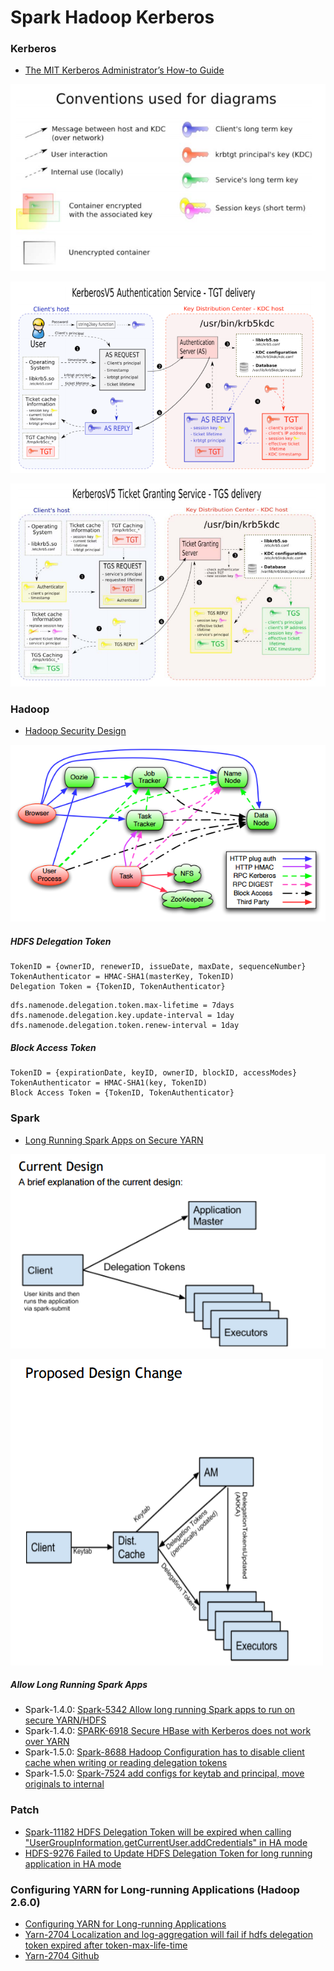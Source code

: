 # Spark Hadoop Kerberos

### Kerberos
- [The MIT Kerberos Administrator’s How-to Guide](http://www.kerberos.org/software/adminkerberos.pdf)

![](/images/kerberos/kerberos1.PNG)

![](/images/kerberos/kerberos2.PNG)

![](/images/kerberos/kerberos3.PNG)

### Hadoop
- [Hadoop Security Design](http://www.valleytalk.org/wp-content/uploads/2013/03/hadoop-security-design.pdf)

![](/images/kerberos/hadoop.PNG)

##### HDFS Delegation Token
```
TokenID = {ownerID, renewerID, issueDate, maxDate, sequenceNumber}
TokenAuthenticator = HMAC-SHA1(masterKey, TokenID)
Delegation Token = {TokenID, TokenAuthenticator}
```
```
dfs.namenode.delegation.token.max-lifetime = 7days
dfs.namenode.delegation.key.update-interval = 1day
dfs.namenode.delegation.token.renew-interval = 1day
```

##### Block Access Token
```
TokenID = {expirationDate, keyID, ownerID, blockID, accessModes}
TokenAuthenticator = HMAC-SHA1(key, TokenID)
Block Access Token = {TokenID, TokenAuthenticator}
```

### Spark
- [Long Running Spark Apps on Secure YARN](https://issues.apache.org/jira/secure/attachment/12693526/SparkYARN.pdf)

![](/images/kerberos/spark1.PNG)

![](/images/kerberos/spark2.PNG)

##### Allow Long Running Spark Apps
- Spark-1.4.0: [Spark-5342 Allow long running Spark apps to run on secure YARN/HDFS](https://issues.apache.org/jira/browse/SPARK-5342)
- Spark-1.4.0: [SPARK-6918 Secure HBase with Kerberos does not work over YARN](https://issues.apache.org/jira/browse/SPARK-6918)
- Spark-1.5.0: [Spark-8688 Hadoop Configuration has to disable client cache when writing or reading delegation tokens](https://issues.apache.org/jira/browse/SPARK-8688)
- Spark-1.5.0: [Spark-7524 add configs for keytab and principal, move originals to internal](https://issues.apache.org/jira/browse/SPARK-7524)

### Patch
- [Spark-11182 HDFS Delegation Token will be expired when calling "UserGroupInformation.getCurrentUser.addCredentials" in HA mode](https://issues.apache.org/jira/browse/SPARK-11182)
- [HDFS-9276 Failed to Update HDFS Delegation Token for long running application in HA mode](https://issues.apache.org/jira/browse/HDFS-9276)

### Configuring YARN for Long-running Applications (Hadoop 2.6.0)
- [Configuring YARN for Long-running Applications](http://www.cloudera.com/content/www/en-us/documentation/enterprise/5-3-x/topics/cm_sg_yarn_long_jobs.html)
- [Yarn-2704  Localization and log-aggregation will fail if hdfs delegation token expired after token-max-life-time](https://issues.apache.org/jira/browse/YARN-2704)
- [Yarn-2704 Github](https://github.com/apache/hadoop/commit/a16d022ca4313a41425c8e97841c841a2d6f2f54?diff=split)
